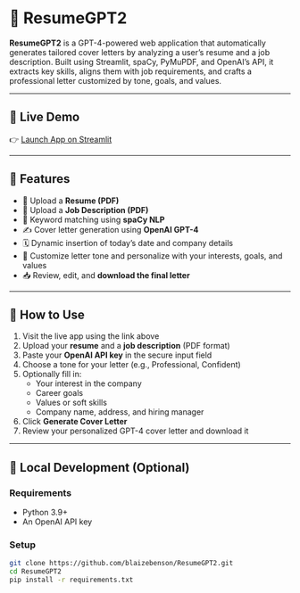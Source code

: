 # 📄 ResumeGPT2

**ResumeGPT2** is a GPT-4-powered web application that automatically generates tailored cover letters by analyzing a user’s resume and a job description. Built using Streamlit, spaCy, PyMuPDF, and OpenAI’s API, it extracts key skills, aligns them with job requirements, and crafts a professional letter customized by tone, goals, and values.

---

## 🔗 Live Demo

👉 [Launch App on Streamlit](https://resumegpt2-4rikzklkqx3btcpxumsbib.streamlit.app/)

---

## 📂 Features

- 📄 Upload a **Resume (PDF)**
- 📝 Upload a **Job Description (PDF)**
- 🧠 Keyword matching using **spaCy NLP**
- ✍️ Cover letter generation using **OpenAI GPT-4**
- 🗓️ Dynamic insertion of today’s date and company details
- 🎯 Customize letter tone and personalize with your interests, goals, and values
- 📥 Review, edit, and **download the final letter**

---

## 🚀 How to Use

1. Visit the live app using the link above
2. Upload your **resume** and a **job description** (PDF format)
3. Paste your **OpenAI API key** in the secure input field
4. Choose a tone for your letter (e.g., Professional, Confident)
5. Optionally fill in:
   - Your interest in the company
   - Career goals
   - Values or soft skills
   - Company name, address, and hiring manager
6. Click **Generate Cover Letter**
7. Review your personalized GPT-4 cover letter and download it

---

## 💾 Local Development (Optional)

### Requirements
- Python 3.9+
- An OpenAI API key

### Setup

```bash
git clone https://github.com/blaizebenson/ResumeGPT2.git
cd ResumeGPT2
pip install -r requirements.txt
